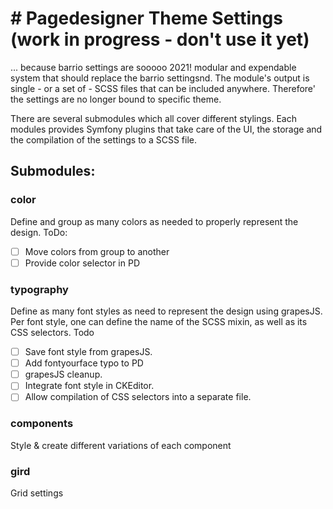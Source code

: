 # # Pagedesigner Theme Settings (work in progress - don't use it yet)

... because barrio settings are sooooo 2021!
 modular and expendable system that should replace the barrio settingsnd. The module's output is single - or a set of - SCSS files that can be included anywhere. Therefore' the settings are no longer bound to specific theme.

There are several submodules which all cover different stylings. Each modules provides Symfony plugins that take care of the UI, the storage and the compilation of the settings to a SCSS file.

## Submodules:

### color
Define and group as many colors as needed to properly represent the design.
ToDo:
- [ ] Move colors from group to another
- [ ] Provide color selector in PD

### typography
Define as many font styles as need to represent the design using grapesJS. Per font style, one can define the name of the SCSS mixin, as well as its CSS selectors.
Todo
- [ ] Save font style from grapesJS.
- [ ] Add fontyourface typo to PD
- [ ] grapesJS cleanup.
- [ ] Integrate font style in CKEditor.
- [ ] Allow compilation of CSS selectors into a separate file.

### components
Style & create different variations of each component

### gird
Grid settings

